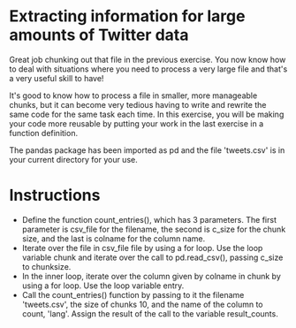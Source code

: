 # Extracting information for large amounts of Twitter data
Great job chunking out that file in the previous exercise. You now know how to deal with situations where you need to process a very large file and that's a very useful skill to have!

It's good to know how to process a file in smaller, more manageable chunks, but it can become very tedious having to write and rewrite the same code for the same task each time. In this exercise, you will be making your code more reusable by putting your work in the last exercise in a function definition.

The pandas package has been imported as pd and the file 'tweets.csv' is in your current directory for your use.

# Instructions
- Define the function count_entries(), which has 3 parameters. The first parameter is csv_file for the filename, the second is c_size for the chunk size, and the last is colname for the column name.
- Iterate over the file in csv_file file by using a for loop. Use the loop variable chunk and iterate over the call to pd.read_csv(), passing c_size to chunksize.
- In the inner loop, iterate over the column given by colname in chunk by using a for loop. Use the loop variable entry.
- Call the count_entries() function by passing to it the filename 'tweets.csv', the size of chunks 10, and the name of the column to count, 'lang'. Assign the result of the call to the variable result_counts.

